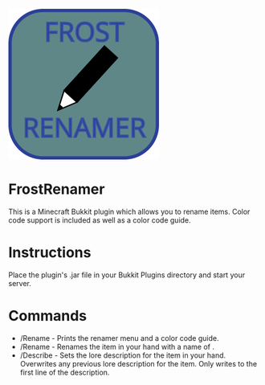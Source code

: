 ![FrostRenamer](/FrostRenamer-Logo.png?raw=true "FrostRenamer")

FrostRenamer
===========
This is a Minecraft Bukkit plugin which allows you to rename items.  Color code support is included as well as a color code guide.                                                                                                                                 

Instructions
===========
Place the plugin's .jar file in your Bukkit Plugins directory and start your server.

Commands
===========
* /Rename - Prints the renamer menu and a color code guide.
* /Rename <New Name> - Renames the item in your hand with a name of <New Name>.
* /Describe <New Description> - Sets the lore description for the item in your hand. Overwrites any previous lore description for the item. Only writes to the first line of the description.
